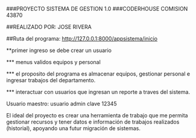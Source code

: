 ###PROYECTO SISTEMA DE GESTION 1.0
###CODERHOUSE COMISION 43870

##REALIZADO POR: JOSE RIVERA

##Ruta del programa: http://127.0.0.1:8000/appsistema/inicio

**primer ingreso se debe crear un usuario 

*** menus validos equipos y personal

*** el proposito del programa es almacenar equipos, gestionar personal e ingresar trabajos del departamento.

*** interactuar con usuarios que ingresan un reporte a traves del sistema.

Usuario maestro:
usuario admin
clave 12345

El ideal del proyecto es crear una herramienta de trabajo que me permita gestionar recursos y tener datos e información de trabajos realizados (historial), apoyando una futur migración de sistemas.
